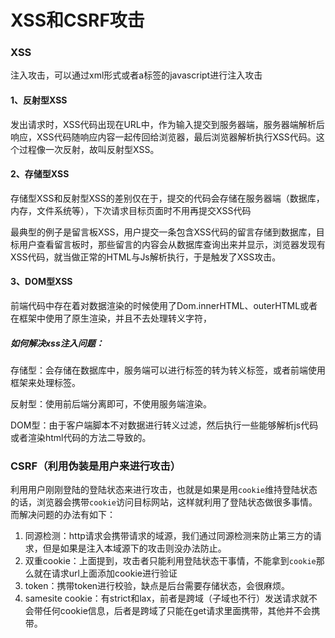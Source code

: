 # XSS和CSRF攻击

### XSS

注入攻击，可以通过xml形式或者a标签的javascript进行注入攻击

#### 1、反射型XSS

发出请求时，XSS代码出现在URL中，作为输入提交到服务器端，服务器端解析后响应，XSS代码随响应内容一起传回给浏览器，最后浏览器解析执行XSS代码。这个过程像一次反射，故叫反射型XSS。

#### 2、存储型XSS

存储型XSS和反射型XSS的差别仅在于，提交的代码会存储在服务器端（数据库，内存，文件系统等），下次请求目标页面时不用再提交XSS代码

最典型的例子是留言板XSS，用户提交一条包含XSS代码的留言存储到数据库，目标用户查看留言板时，那些留言的内容会从数据库查询出来并显示，浏览器发现有XSS代码，就当做正常的HTML与Js解析执行，于是触发了XSS攻击。

#### 3、DOM型XSS

前端代码中存在着对数据渲染的时候使用了Dom.innerHTML、outerHTML或者在框架中使用了原生渲染，并且不去处理转义字符，

##### 如何解决xss注入问题：

存储型：会存储在数据库中，服务端可以进行标签的转为转义标签，或者前端使用框架来处理标签。

反射型：使用前后端分离即可，不使用服务端渲染。

DOM型：由于客户端脚本不对数据进行转义过滤，然后执行一些能够解析js代码或者渲染html代码的方法二导致的。

### CSRF（利用伪装是用户来进行攻击）

利用用户刚刚登陆的登陆状态来进行攻击，也就是如果是用`cookie`维持登陆状态的话，浏览器会携带`cookie`访问目标网站，这样就利用了登陆状态做很多事情。而解决问题的办法有如下：

1. 同源检测：http请求会携带请求的域源，我们通过同源检测来防止第三方的请求，但是如果是注入本域源下的攻击则没办法防止。
2. 双重cookie：上面提到，攻击者只能利用登陆状态干事情，不能拿到`cookie`那么就在请求url上面添加cookie进行验证
3. token：携带token进行校验，缺点是后台需要存储状态，会很麻烦。
4. samesite cookie：有strict和lax，前者是跨域（子域也不行）发送请求就不会带任何cookie信息，后者是跨域了只能在get请求里面携带，其他并不会携带。